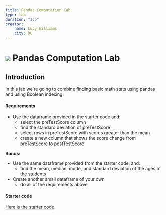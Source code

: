 ```yaml
---
title: Pandas Computation Lab
type: lab
duration: "1:5"
creator:
    name: Lucy Williams
    city: DC
---
```


# ![](https://ga-dash.s3.amazonaws.com/production/assets/logo-9f88ae6c9c3871690e33280fcf557f33.png) Pandas Computation Lab

## Introduction
In this lab we're going to combine finding basic math stats using pandas and using Boolean indexing.

#### Requirements

- Use the dataframe provided in the starter code and:
    - select the preTestScore column
    - find the standard deviation of preTestScore
    - select rows in preTestScore with scores greater than the mean
    - create a new column that shows the score change from preTestScore to postTestScore

**Bonus:**
- Use the same dataframe provided from the starter code, and:
    - find the mean, median, mode, and standard deviation of the ages of the students
- Create another small dataframe of your own
    - do all of the requirements above

#### Starter code

[Here is the starter code](./code/starter-code/)
